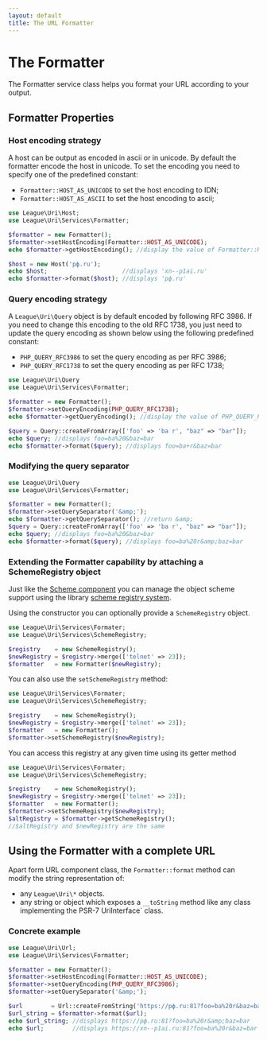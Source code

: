 ```yaml
---
layout: default
title: The URL Formatter
---
```


# The Formatter

The Formatter service class helps you format your URL according to your output.

## Formatter Properties

### Host encoding strategy

A host can be output as encoded in ascii or in unicode. By default the formatter encode the host in unicode. To set the encoding you need to specify one of the predefined constant:

- `Formatter::HOST_AS_UNICODE` to set the host encoding to IDN;
- `Formatter::HOST_AS_ASCII`   to set the host encoding to ascii;

~~~php
use League\Uri\Host;
use League\Uri\Services\Formatter;

$formatter = new Formatter();
$formatter->setHostEncoding(Formatter::HOST_AS_UNICODE);
echo $formatter->getHostEncoding(); //display the value of Formatter::HOST_AS_ASCII

$host = new Host('рф.ru');
echo $host;                     //displays 'xn--p1ai.ru'
echo $formatter->format($host); //displays 'рф.ru'
~~~

### Query encoding strategy

A `League\Uri\Query` object is by default encoded by following RFC 3986. If you need to change this encoding to the old RFC 1738, you just need to update the query encoding as shown below using the following predefined constant:

- `PHP_QUERY_RFC3986` to set the query encoding as per RFC 3986;
- `PHP_QUERY_RFC1738` to set the query encoding as per RFC 1738;

~~~php
use League\Uri\Query
use League\Uri\Services\Formatter;

$formatter = new Formatter();
$formatter->setQueryEncoding(PHP_QUERY_RFC1738);
echo $formatter->getQueryEncoding(); //display the value of PHP_QUERY_RFC1738;

$query = Query::createFromArray(['foo' => 'ba r', "baz" => "bar"]);
echo $query; //displays foo=ba%20&baz=bar
echo $formatter->format($query); //displays foo=ba+r&baz=bar
~~~

### Modifying the query separator

~~~php
use League\Uri\Query
use League\Uri\Services\Formatter;

$formatter = new Formatter();
$formatter->setQuerySeparator('&amp;');
echo $formatter->getQuerySeparator(); //return &amp;
$query = Query::createFromArray(['foo' => 'ba r', "baz" => "bar"]);
echo $query; //displays foo=ba%20&baz=bar
echo $formatter->format($query); //displays foo=ba%20r&amp;baz=bar
~~~

### Extending the Formatter capability by attaching a SchemeRegistry object

Just like the [Scheme component](/4.0/components/scheme/) you can manage the object scheme support using the library [scheme registry system](/4.0/services/scheme-registration/).

Using the constructor you can optionally provide a `SchemeRegistry` object.

~~~php
use League\Uri\Services\Formater;
use League\Uri\Services\SchemeRegistry;

$registry    = new SchemeRegistry();
$newRegistry = $registry->merge(['telnet' => 23]);
$formatter   = new Formatter($newRegistry);
~~~

You can also use the `setSchemeRegistry` method:

~~~php
use League\Uri\Services\Formater;
use League\Uri\Services\SchemeRegistry;

$registry    = new SchemeRegistry();
$newRegistry = $registry->merge(['telnet' => 23]);
$formatter   = new Formatter();
$formatter->setSchemeRegistry($newRegistry);
~~~

You can access this registry at any given time using its getter method

~~~php
use League\Uri\Services\Formater;
use League\Uri\Services\SchemeRegistry;

$registry    = new SchemeRegistry();
$newRegistry = $registry->merge(['telnet' => 23]);
$formatter   = new Formatter();
$formatter->setSchemeRegistry($newRegistry);
$altRegistry = $formatter->getSchemeRegistry();
//$altRegistry and $newRegistry are the same
~~~

## Using the Formatter with a complete URL

Apart form URL component class, the `Formatter::format` method can modify the string representation of:

- any `League\Uri\*` objects.
- any string or object which exposes a `__toString` method like any class implementing the PSR-7 UriInterface` class.

### Concrete example

~~~php
use League\Uri\Url;
use League\Uri\Services\Formatter;

$formatter = new Formatter();
$formatter->setHostEncoding(Formatter::HOST_AS_UNICODE);
$formatter->setQueryEncoding(PHP_QUERY_RFC3986);
$formatter->setQuerySeparator('&amp;');

$url        = Url::createFromString('https://рф.ru:81?foo=ba%20r&baz=bar');
$url_string = $formatter->format($url);
echo $url_string; //displays https://рф.ru:81?foo=ba%20r&amp;baz=bar
echo $url;        //displays https://xn--p1ai.ru:81?foo=ba%20r&baz=bar
~~~